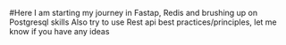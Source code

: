 #Here I am starting my journey in Fastap, Redis and brushing up on Postgresql skills
Also try to use Rest api best practices/principles, let me know if you have any ideas
